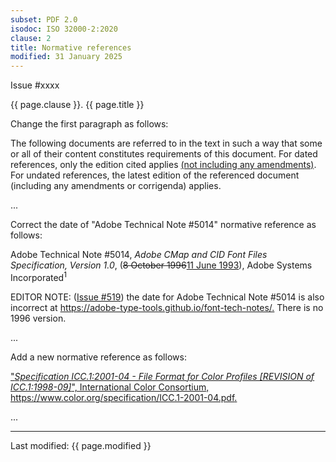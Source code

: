 ```yaml
---
subset: PDF 2.0
isodoc: ISO 32000-2:2020
clause: 2
title: Normative references
modified: 31 January 2025
---
```


<link rel="stylesheet" href="../assets/iso-style.css">
<div class="isostyle">
<div class="fixedpopup" id="issuelink">
    Issue #xxxx
</div>

<p class="fake-h1">{{ page.clause }}. {{ page.title }}</p>

<p class="location">Change the first paragraph as follows:</p>

<p>
The following documents are referred to in the text in such a way that some or all of their content constitutes requirements of this document. For dated references, only the edition cited applies <ins onMouseEnter="mouseEnter(this)" data-issue="57" data-iso="approved">(not including any amendments)</ins>. For undated references, the latest edition of the referenced document (including any amendments or corrigenda) applies.
</p>

<p>...</p>

<p class="location">Correct the date of "Adobe Technical Note #5014" normative reference as follows:</p>

<p class="hangingindent">
Adobe Technical Note #5014, <i>Adobe CMap and CID Font Files Specification, Version 1.0</i>,
(<del onMouseEnter="mouseEnter(this)" data-issue="519" data-iso="approved">8 October 1996</del><ins onMouseEnter="mouseEnter(this)" data-issue="519" data-iso="approved">11 June 1993</ins>),
Adobe Systems Incorporated<sup>1</sup>
</p>

<p class="editornote">
EDITOR NOTE: (<a href="https://github.com/pdf-association/pdf-issues/issues/519">Issue #519</a>) the date for Adobe Technical Note #5014 is also incorrect at <a href="https://adobe-type-tools.github.io/font-tech-notes/">https://adobe-type-tools.github.io/font-tech-notes/.</a> There is no 1996 version.
</p>

<p>...</p>

<p class="location">Add a new normative reference as follows:</p>

<p><ins onMouseEnter="mouseEnter(this)" data-issue="181" data-iso="approved">"<i>Specification ICC.1:2001-04 - File Format for Color Profiles [REVISION of ICC.1:1998-09]</i>", International Color Consortium, <a href="https://www.color.org/specification/ICC.1-2001-04.pdf">https://www.color.org/specification/ICC.1-2001-04.pdf</a>.</ins></p>

<p>...</p>

</div>

<hr>
<p class="footnote">Last modified: {{ page.modified }}</p>
